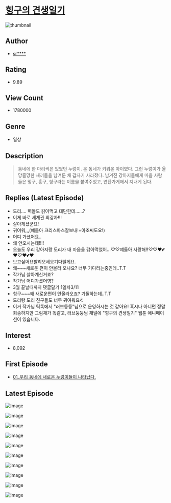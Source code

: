 # [힝구의 견생일기](https://comic.naver.com/bestChallenge/list?titleId=749518)
![thumbnail](https://image-comic.pstatic.net/user_contents_data/challenge_comic/2020/06/27/319828/thumbnail_202x164aea47560_e7a8_4003_a8b3_a619dab0ff14_00001170.JPEG)

## Author
- [sr****](https://comic.naver.com/artistTitle?id=319828)

## Rating
- 9.89

## View Count
- 1780000

## Genre
- 일상

## Description
> 동네에 한 마리씩은 있었던 누렁이. 온 동네가 키워온 아이였다. 그런 누렁이가 올망졸망한 새끼들을 남겨둔 채 갑자기 사라졌다. 남겨진 강아지들에게 마을 사람들은 멍구, 흥구, 힝구라는 이름을 붙여주었고, 연탄가게에서 지내게 된다.

## Replies (Latest Episode)
- 도리.... 벽돌도 갉아먹고 대단한데......?
- 이게 바로 세계관 최강자!!!
- 살아게셨군요!
- 귀여워,,,(얘들아 크리스마스잘보내!+아조씨도요!)
- 어디 가셨어요..
- 왜 안오시는데!!!!
- 오늘도 우리 강아지랑 도리가 내 마음을 갉아먹었어...♡♡얘들아 사랑해!!♡♡♥💕♥♡♥💕♥
- 보고싶어요빨리오세요기다릴게요.
- 왜~~~새로운 편이 안올라 오나요? 너무 기다리는중인데..T.T
- 작가님 살아계신거죠?
- 작가님 어디가셨어영?
- 3월 끝날때까지 댓글달기 1일차3/11
- 힝구~~~왜 새로운편이 안올라오죠? 기둘하는데..T.T
- 도리랑 도리 친구들도 너무 귀여워요ᑈ
- 이거 작가님 틱톡에서 "러브둥둥"님으로 운영하시는 것 같아요! 혹시나 아니면 정말 죄송하지만 그림채가 똑같고, 러브둥둥님 채널에 "힝구의 견생일기" 웹툰 애니메이션이 있습니다.

## Interest
- 8,092

## First Episode
- [01_우리 동네에 새로운 누렁이들이 나타났다.](https://comic.naver.com/bestChallenge/detail?titleId=749518&no=1)

## Latest Episode
![image](https://image-comic.pstatic.net/user_contents_data/challenge_comic/2021/12/03/319828/upload_3558183683292029491.jpeg)

![image](https://image-comic.pstatic.net/user_contents_data/challenge_comic/2021/12/03/319828/upload_7305793178705540710.jpeg)

![image](https://image-comic.pstatic.net/user_contents_data/challenge_comic/2021/12/03/319828/upload_4050250300309923125.jpeg)

![image](https://image-comic.pstatic.net/user_contents_data/challenge_comic/2021/12/03/319828/upload_3847537739540280881.jpeg)

![image](https://image-comic.pstatic.net/user_contents_data/challenge_comic/2021/12/03/319828/upload_4121466772331378533.jpeg)

![image](https://image-comic.pstatic.net/user_contents_data/challenge_comic/2021/12/03/319828/upload_7293636102800434785.jpeg)

![image](https://image-comic.pstatic.net/user_contents_data/challenge_comic/2021/12/03/319828/upload_3702574861573842276.jpeg)

![image](https://image-comic.pstatic.net/user_contents_data/challenge_comic/2021/12/03/319828/upload_7077234410956075319.jpeg)

![image](https://image-comic.pstatic.net/user_contents_data/challenge_comic/2021/12/03/319828/upload_7219886157782606694.jpeg)

![image](https://image-comic.pstatic.net/user_contents_data/challenge_comic/2021/12/03/319828/upload_7016997876948809269.jpeg)
